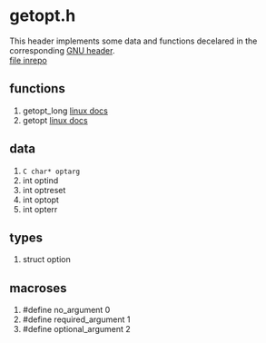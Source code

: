 # getopt.h  
  
This header implements some data and functions decelared in the corresponding 
[GNU header](https://www.gnu.org/software/gnulib/manual/html_node/getopt_002eh.html).  
[file inrepo](../../include/wlac4/getopt.h)  
  
  
## functions 
  
 1.  getopt_long  [linux docs](https://linux.die.net/man/3/getopt_long)  
 2.  getopt       [linux docs](https://linux.die.net/man/3/getopt)  
  
  
## data  
  
 1.  ```C char* optarg  ```
 2.  int   optind  
 3.  int	  optreset  
 4.  int	  optopt  
 5.  int	  opterr  
   
  
## types  
  
 1.  struct option  
  
  
## macroses  
  
 1.  #define no_argument		    0  
 2.  #define required_argument	    1  
 3.  #define optional_argument	    2  
    
